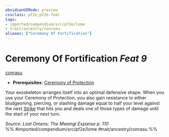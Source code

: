 ```yaml
---
obsidianUIMode: preview
cssclass: pf2e,pf2e-feat
tags:
- imported/compendium/src/pf2e/lome
- trait/ancestry/conrasu
aliases: ["Ceremony Of Fortification"]
---
```

# Ceremony Of Fortification  *Feat 9*  
[conrasu](conrasu-loag.md)  

- **Prerequisites**: [Ceremony of Protection](ceremony-of-protection-lome.md)

Your exoskeleton arranges itself into an optimal defensive shape. When you use your Ceremony of Protection, you also gain resistance to either bludgeoning, piercing, or slashing damage equal to half your level against the next [Strike](strike.md) that hits you and deals one of those types of damage until the start of your next turn.

*Source: Lost Omens: The Mwangi Expanse p. 110*  
%% #imported/compendium/src/pf2e/lome #trait/ancestry/conrasu %%